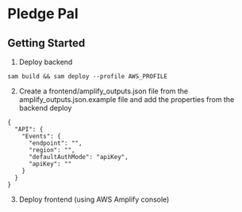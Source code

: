 # Pledge Pal

## Getting Started

1. Deploy backend

```
sam build && sam deploy --profile AWS_PROFILE
```

2. Create a frontend/amplify_outputs.json file from the amplify_outputs.json.example file and add the properties from the backend deploy

```
{
  "API": {
    "Events": {
      "endpoint": "",
      "region": "",
      "defaultAuthMode": "apiKey",
      "apiKey": ""
    }
  }
}
```

3. Deploy frontend (using AWS Amplify console)
